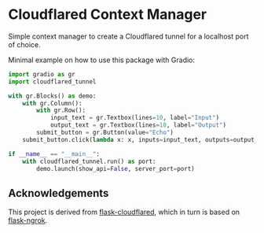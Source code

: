 # Cloudflared Context Manager

Simple context manager to create a Cloudflared tunnel for a localhost port of choice.

Minimal example on how to use this package with Gradio:

```python
import gradio as gr
import cloudflared_tunnel

with gr.Blocks() as demo:
    with gr.Column():
        with gr.Row():
            input_text = gr.Textbox(lines=10, label="Input")
            output_text = gr.Textbox(lines=10, label="Output")
        submit_button = gr.Button(value="Echo")
    submit_button.click(lambda x: x, inputs=input_text, outputs=output_text)

if __name__ == "__main__":
    with cloudflared_tunnel.run() as port:
        demo.launch(show_api=False, server_port=port)
```

## Acknowledgements

This project is derived from [flask-cloudflared](https://github.com/UWUplus/flask-cloudflared), which in turn is based on [flask-ngrok](https://github.com/gstaff/flask-ngrok).
